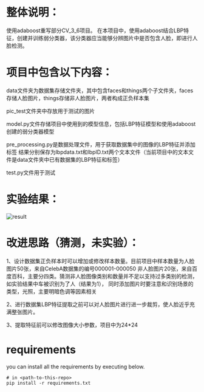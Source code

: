 # 整体说明：
使用adaboost重写部分CV_3_6项目。
在本项目中，使用adaboost结合LBP特征，创建并训练弱分类器，该分类器应当能够分辨图片中是否包含人脸，即进行人脸检测。

# 项目中包含以下内容：
data文件夹为数据集存储文件夹，其中包含faces和things两个子文件夹，faces存储人脸图片，things存储非人脸图片，两者构成正负样本集

pic_test文件夹中存放用于测试的图片

model.py文件存储项目中使用到的模型信息，包括LBP特征模型和使用adaboost创建的弱分类器模型

pre_processing.py是数据处理文件，用于获取数据集中的图像的LBP特征并添加标签
结果分别保存为lbpdata.txt和lbpID.txt两个文本文件（当前项目中的文本文件是data文件夹中已有数据集的LBP特征和标签）

test.py文件用于测试

# 实验结果：
![result](https://github.com/debug8081/2022CV/raw/main/Group2/adaboost_4_6/result.jpg)

# 改进思路（猜测，未实验）：
1、设计数据集正负样本时可以增加或修改样本数量。目前项目中样本数量为人脸图片50张，来自CelebA数据集的编号000001-000050
非人脸图片20张，来自百度百科，主要分四类。猜测非人脸图像类别和数量并不足以支持过多类别的检测，如实验结果中车被识别为了人（结果为1），
同时添加图片时要注意和识别场景的类型，光照，主要明暗色调等因素相关

2、进行数据集LBP特征提取之前可以对人脸图片进行进一步裁剪，使人脸近乎充满整张图片。

3、提取特征前可以修改图像大小参数，项目中为24*24

# requirements
you can install all the requirements by executing below.
```
# in <path-to-this-repo>
pip install -r requirements.txt
